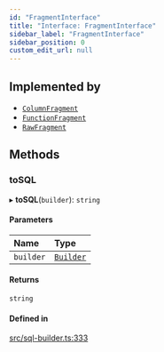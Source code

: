 ```yaml
---
id: "FragmentInterface"
title: "Interface: FragmentInterface"
sidebar_label: "FragmentInterface"
sidebar_position: 0
custom_edit_url: null
---
```


## Implemented by

- [`ColumnFragment`](../classes/ColumnFragment.md)
- [`FunctionFragment`](../classes/FunctionFragment.md)
- [`RawFragment`](../classes/RawFragment.md)

## Methods

### toSQL

▸ **toSQL**(`builder`): `string`

#### Parameters

| Name | Type |
| :------ | :------ |
| `builder` | [`Builder`](../classes/Builder.md) |

#### Returns

`string`

#### Defined in

[src/sql-builder.ts:333](https://github.com/alesmenzel/sql-builder/blob/017ca38/src/sql-builder.ts#L333)
